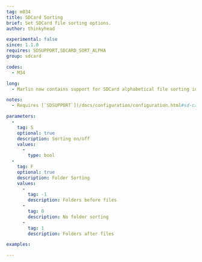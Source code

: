 ```yaml
---
tag: m034
title: SDCard Sorting
brief: Set SDCard file sorting options.
author: thinkyhead

experimental: false
since: 1.1.0
requires: SDSUPPORT,SDCARD_SORT_ALPHA
group: sdcard

codes:
  - M34

long:
  - Marlin now contains support for SDCard alphabetical file sorting in the LCD menus. This feature uses free SRAM to create a sorting index for up to the first 256 files in the current folder, and (if you have _lots_ of SRAM) can optionally cache file listings for a more responsive UI. Buffering only occurs during file browsing. Otherwise the SRAM is freed.

notes:
  - Requires [`SDSUPPORT`](/docs/configuration/configuration.html#sd-card) and `SDCARD_SORT_ALPHA`.

parameters:
  -
    tag: S
    optional: true
    description: Sorting on/off
    values:
      -
        type: bool
  -
    tag: F
    optional: true
    description: Folder Sorting
    values:
      -
        tag: -1
        description: Folders before files
      -
        tag: 0
        description: No folder sorting
      -
        tag: 1
        description: Folders after files

examples:

---
```

